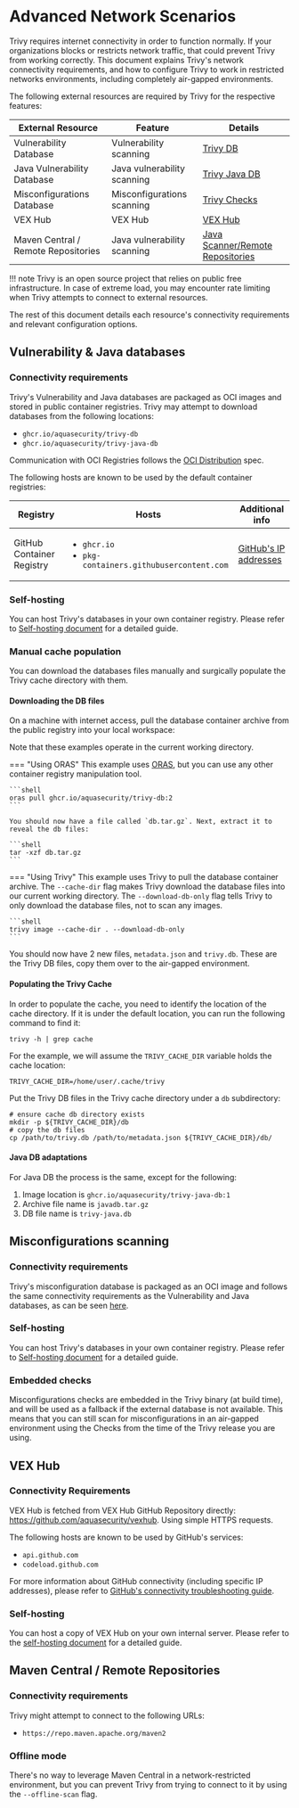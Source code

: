 # Advanced Network Scenarios

Trivy requires internet connectivity in order to function normally. If your organizations blocks or restricts network traffic, that could prevent Trivy from working correctly.
This document explains Trivy's network connectivity requirements, and how to configure Trivy to work in restricted networks environments, including completely air-gapped environments.

The following external resources are required by Trivy for the respective features:

External Resource | Feature | Details
--- | --- | ---
Vulnerability Database | Vulnerability scanning | [Trivy DB](../scanner/vulnerability.md)
Java Vulnerability Database | Java vulnerability scanning | [Trivy Java DB](../coverage/language/java.md)
Misconfigurations Database | Misconfigurations scanning | [Trivy Checks](../scanner/misconfiguration/check/builtin.md)
VEX Hub | VEX Hub | [VEX Hub](../supply-chain/vex/repo/#vex-hub)
Maven Central / Remote Repositories | Java vulnerability scanning | [Java Scanner/Remote Repositories](../coverage/language/java.md#remote-repositories)

!!! note
    Trivy is an open source project that relies on public free infrastructure. In case of extreme load, you may encounter rate limiting when Trivy attempts to connect to external resources.

The rest of this document details each resource's connectivity requirements and relevant configuration options.

## Vulnerability & Java databases

### Connectivity requirements

Trivy's Vulnerability and Java databases are packaged as OCI images and stored in public container registries. Trivy may attempt to download databases from the following locations:

- `ghcr.io/aquasecurity/trivy-db`
- `ghcr.io/aquasecurity/trivy-java-db`

Communication with OCI Registries follows the [OCI Distribution](https://github.com/opencontainers/distribution-spec) spec.

The following hosts are known to be used by the default container registries:

Registry | Hosts | Additional info
--- | --- | ---
GitHub Container Registry | <ul><li>`ghcr.io`</li><li>`pkg-containers.githubusercontent.com`</li></ul> | [GitHub's IP addresses](https://docs.github.com/en/authentication/keeping-your-account-and-data-secure/about-githubs-ip-addresses) 

### Self-hosting

You can host Trivy's databases in your own container registry. Please refer to [Self-hosting document](./self-hosting.md) for a detailed guide.

### Manual cache population

You can download the databases files manually and surgically populate the Trivy cache directory with them.

#### Downloading the DB files

On a machine with internet access, pull the database container archive from the public registry into your local workspace:

Note that these examples operate in the current working directory.

=== "Using ORAS"
    This example uses [ORAS](https://oras.land), but you can use any other container registry manipulation tool.

    ```shell
    oras pull ghcr.io/aquasecurity/trivy-db:2
    ```
    
    You should now have a file called `db.tar.gz`. Next, extract it to reveal the db files:
    
    ```shell
    tar -xzf db.tar.gz
    ```
    

=== "Using Trivy"
    This example uses Trivy to pull the database container archive. The `--cache-dir` flag makes Trivy download the database files into our current working directory. The `--download-db-only` flag tells Trivy to only download the database files, not to scan any images.
    
    ```shell
    trivy image --cache-dir . --download-db-only
    ```

You should now have 2 new files, `metadata.json` and `trivy.db`. These are the Trivy DB files, copy them over to the air-gapped environment.

#### Populating the Trivy Cache

In order to populate the cache, you need to identify the location of the cache directory. If it is under the default location, you can run the following command to find it:

```shell
trivy -h | grep cache
```

For the example, we will assume the `TRIVY_CACHE_DIR` variable holds the cache location:

```shell
TRIVY_CACHE_DIR=/home/user/.cache/trivy
```

Put the Trivy DB files in the Trivy cache directory under a `db` subdirectory:

```shell
# ensure cache db directory exists
mkdir -p ${TRIVY_CACHE_DIR}/db
# copy the db files
cp /path/to/trivy.db /path/to/metadata.json ${TRIVY_CACHE_DIR}/db/
```

#### Java DB adaptations

For Java DB the process is the same, except for the following:

1. Image location is `ghcr.io/aquasecurity/trivy-java-db:1`
2. Archive file name is `javadb.tar.gz`
3. DB file name is `trivy-java.db`

## Misconfigurations scanning

### Connectivity requirements

Trivy's misconfiguration database is packaged as an OCI image and follows the same connectivity requirements as the Vulnerability and Java databases, as can be seen [here](#vulnerability-java-databases).

### Self-hosting

You can host Trivy's databases in your own container registry. Please refer to [Self-hosting document](./self-hosting.md) for a detailed guide.

### Embedded checks

Misconfigurations checks are embedded in the Trivy binary (at build time), and will be used as a fallback if the external database is not available. This means that you can still scan for misconfigurations in an air-gapped environment using the Checks from the time of the Trivy release you are using.

## VEX Hub

### Connectivity Requirements

VEX Hub is fetched from VEX Hub GitHub Repository directly: <https://github.com/aquasecurity/vexhub>. Using simple HTTPS requests.

The following hosts are known to be used by GitHub's services:

- `api.github.com`
- `codeload.github.com`

For more information about GitHub connectivity (including specific IP addresses), please refer to [GitHub's connectivity troubleshooting guide](https://docs.github.com/en/get-started/using-github/troubleshooting-connectivity-problems).

### Self-hosting

You can host a copy of VEX Hub on your own internal server. Please refer to the [self-hosting document](./self-hosting.md) for a detailed guide.

## Maven Central / Remote Repositories

### Connectivity requirements

Trivy might attempt to connect to the following URLs:

- `https://repo.maven.apache.org/maven2`

### Offline mode

There's no way to leverage Maven Central in a network-restricted environment, but you can prevent Trivy from trying to connect to it by using the `--offline-scan` flag.
